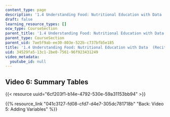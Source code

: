 ```yaml
---
content_type: page
description: '1.4 Understanding Food: Nutritional Education with Data  (Recitation)'
draft: false
learning_resource_types: []
ocw_type: CourseSection
parent_title: '1.4 Understanding Food: Nutritional Education with Data  (Recitation)'
parent_type: CourseSection
parent_uid: 7ae5f9ab-ee30-803e-522b-c737bfb5e185
title: '1.4 Understanding Food: Nutritional Education with Data  (Recitation)'
uid: 34529fa5-13c1-2be0-7561-96f923431249
video_metadata:
  youtube_id: null
---
```

## Video 6: Summary Tables

{{< resource uuid="6cf203f1-b14e-4792-530e-59a31153bb94" >}}

{{% resource_link "041c3127-fd08-cfd7-d4e7-305dc781718b" "Back: Video 5: Adding Variables" %}}